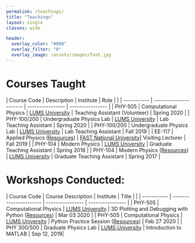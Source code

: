 ```yaml
---
permalink: /teachings/
title: "Teachings"
layout: single
classes: wide

header:
  overlay_color: "#000"
  overlay_filter: "0"
  overlay_image: /assets/images/fast.jpg
---
```


# Courses Taught

| Course Code | Description |    Institute   | Role | |
| ----------- | ----------------------    | ---------------- | ---------------- |
| PHY-505     | Computational Physics     | [LUMS University](https://lums.edu.pk) | Teaching Assistant (Volunteer) | Spring 2020 |
| PHY-100/200 | Undergraduate Physics Lab | [LUMS University](https://lums.edu.pk) | Lab Teaching Assistant | Spring 2020 |
| PHY-100/200 | Undergraduate Physics Lab | [LUMS University](https://lums.edu.pk) |  Lab Teaching Assistant | Fall 2019 |
| EE-117      | Applied Physics  ([Resources](/teachings/ee117))         | [FAST National University](http://lhr.nu.edu.pk/)| Visiting Lecturer    | Fall 2019 |
| PHY-104     | Modern Physics            | [LUMS University](https://lums.edu.pk) |  Graduate Teaching Assistant | Spring 2018 |
| PHY-104     | Modern Physics    ([Resources](https://www.physlab.org/modern-physics-2018/))        | [LUMS University](https://lums.edu.pk) |  Graduate Teaching Assistant | Spring 2017 |

# Workshops Conducted:

| Course Code | Course Description |    Institute   | Title | |
| ----------- | ----------------------    | ---------------- | ---------------- |
| PHY-505     | Computational Physics   | [LUMS University](https://lums.edu.pk) | 3D Plotting and Debugging with Python ([Resources](https://shiraz-ahmad.com/assets/docs/lums/13_3D_Plotting_and_Debugging.pdf)) | Mar 03 2020 |
| PHY-505     | Computational Physics     | [LUMS University](https://lums.edu.pk) | Python Practice Session ([Resources](https://shiraz-ahmad.com/assets/docs/lums/12_Practise_Session.pdf)) | Feb 27 2020 |
| PHY 300/500 | Graduate Physics Lab   | [LUMS University](https://lums.edu.pk) | Introduction to MATLAB |
Sep 12, 2019|

